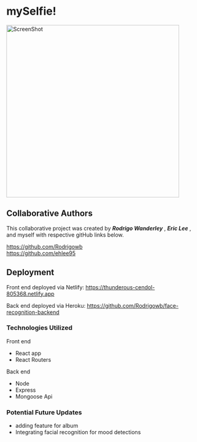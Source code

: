 # mySelfie!

<img width="450" alt="ScreenShot" src="https://user-images.githubusercontent.com/16528442/164142603-bcd5095b-ebc3-40dd-bea4-e8fd18409ebc.png">

## Collaborative Authors

This collaborative project was created by ***Rodrigo Wanderley*** , ***Eric Lee*** , and myself with respective gitHub links below.

https://github.com/Rodrigowb  
https://github.com/ehlee95  

## Deployment

Front end deployed via Netlify:  https://thunderous-cendol-805368.netlify.app
  
Back end deployed via Heroku: https://github.com/Rodrigowb/face-recognition-backend  

### Technologies Utilized

Front end
* React app
* React Routers

Back end
* Node
* Express 
* Mongoose Api

### Potential Future Updates

* adding feature for album
* Integrating facial recognition for mood detections
